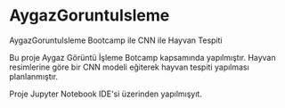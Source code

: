 # AygazGoruntuIsleme
AygazGoruntuIsleme Bootcamp ile CNN ile Hayvan Tespiti

Bu proje Aygaz Görüntü İşleme Botcamp kapsamında yapılmıştır.
Hayvan resimlerine göre bir CNN modeli eğiterek hayvan tespiti yapılması planlanmıştır.

Proje Jupyter Notebook IDE'si üzerinden yapılmışyıt. 


